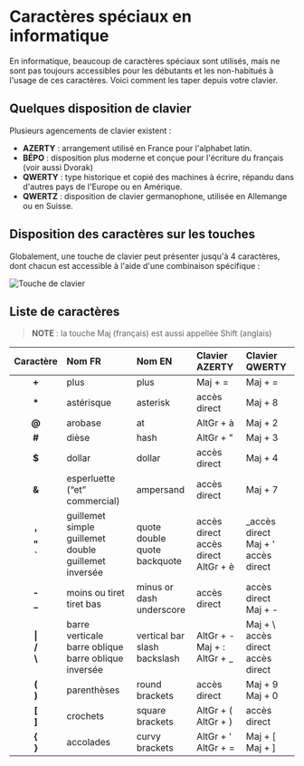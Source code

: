 # Caractères spéciaux en informatique

En informatique, beaucoup de caractères spéciaux sont utilisés, mais ne sont pas toujours accessibles pour les débutants et les non-habitués à l'usage de ces caractères. Voici comment les taper depuis votre clavier.

## Quelques disposition de clavier

Plusieurs agencements de clavier existent :

+ **AZERTY** : arrangement utilisé en France pour l'alphabet latin.
+ **BÉPO** : disposition plus moderne et conçue pour l'écriture du français (voir aussi Dvorak)
+ **QWERTY** : type historique et copié des machines à écrire, répandu dans d'autres pays de l'Europe ou en Amérique.
+ **QWERTZ** : disposition de clavier germanophone, utilisée en Allemange ou en Suisse.

## Disposition des caractères sur les touches

Globalement, une touche de clavier peut présenter jusqu'à 4 caractères, dont chacun est accessible à l'aide d'une combinaison spécifique :

![Touche de clavier](https://nsa40.casimages.com/img/2020/02/24/200224081650142301.png)

## Liste de caractères

> **NOTE** : la touche Maj (français) est aussi appellée Shift (anglais)

|Caractère|Nom FR|Nom EN|Clavier AZERTY|Clavier QWERTY|
|:--:|:--|:--|:--|:--|
|**+**|plus|plus|Maj + =|Maj + =|
|**\***|astérisque|asterisk|accès direct|Maj + 8|
|**@**|arobase|at|AltGr + à|Maj + 2|
|**#**|dièse|hash|AltGr + "|Maj + 3|
|**$**|dollar|dollar|accès direct|Maj + 4|
|**&**|esperluette (“et” commercial)|ampersand|accès direct|Maj + 7|
|**'**<br>**"**<br>**`**|guillemet simple<br>guillemet double<br>guillemet inversée|quote<br>double quote<br>backquote|accès direct<br>accès direct<br>AltGr + è|_accès direct<br>Maj + '<br>accès direct|
|**-**<br>**_**|moins ou tiret<br>tiret bas|minus or dash<br>underscore|accès direct|accès direct<br>Maj + -|
|**\|**<br>**/**<br>**\\**|barre verticale<br>barre oblique<br>barre oblique inversée|vertical bar<br>slash<br>backslash|AltGr + -<br>Maj + :<br>AltGr + _|Maj + \\<br>accès direct<br>accès direct|
|**(**<br>**)**|parenthèses|round brackets|accès direct|Maj + 9<br>Maj + 0|
|**[**<br>**]**|crochets|square brackets|AltGr + (<br>AltGr + )|accès direct|
|**{**<br>**}**|accolades|curvy brackets|AltGr + '<br>AltGr + =|Maj + [<br>Maj + ]|
